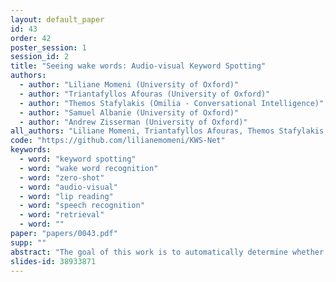 ```yaml
---
layout: default_paper
id: 43
order: 42
poster_session: 1
session_id: 2
title: "Seeing wake words: Audio-visual Keyword Spotting"
authors:
  - author: "Liliane Momeni (University of Oxford)"
  - author: "Triantafyllos Afouras (University of Oxford)"
  - author: "Themos Stafylakis (Omilia - Conversational Intelligence)"
  - author: "Samuel Albanie (University of Oxford)"
  - author: "Andrew Zisserman (University of Oxford)"
all_authors: "Liliane Momeni, Triantafyllos Afouras, Themos Stafylakis, Samuel Albanie and Andrew Zisserman"
code: "https://github.com/lilianemomeni/KWS-Net"
keywords:
  - word: "keyword spotting"
  - word: "wake word recognition"
  - word: "zero-shot"
  - word: "audio-visual"
  - word: "lip reading"
  - word: "speech recognition"
  - word: "retrieval"
  - word: ""
paper: "papers/0043.pdf"
supp: ""
abstract: "The goal of this work is to automatically determine whether and when a word of interest is spoken by a talking face, with or without the audio. We propose a zero-shot method suitable for \"in the wild\" videos. Our key contributions are: (1) a novel convolutional architecture, KWS-Net, that uses a similarity map intermediate representation to separate the task into (i) sequence matching, and (ii) pattern detection, to decide whether the word is there and when; (2) we demonstrate that if audio is available, visual keyword spotting improves the performance both for a clean and noisy audio signal. Finally, (3) we show that our method generalises to other languages, specifically French and German, and achieves a comparable performance to English with less language specific data, by fine-tuning the network pre-trained on English. The method exceeds the performance of the previous state-of-the-art visual keyword spotting architecture when trained and tested on the same benchmark, and also that of a state-of-the-art lip reading method."
slides-id: 38933871
---
```

